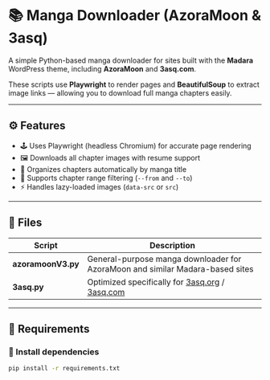 # 📚 Manga Downloader (AzoraMoon & 3asq)

A simple Python-based manga downloader for sites built with the **Madara** WordPress theme, including **AzoraMoon** and **3asq.com**.

These scripts use **Playwright** to render pages and **BeautifulSoup** to extract image links — allowing you to download full manga chapters easily.

---

## ⚙️ Features
- 🕹️ Uses Playwright (headless Chromium) for accurate page rendering  
- 🖼️ Downloads all chapter images with resume support  
- 📂 Organizes chapters automatically by manga title  
- 🧭 Supports chapter range filtering (`--from` and `--to`)  
- ⚡ Handles lazy-loaded images (`data-src` or `src`)  

---

## 📄 Files
| Script | Description |
|--------|-------------|
| **azoramoonV3.py** | General-purpose manga downloader for AzoraMoon and similar Madara-based sites |
| **3asq.py** | Optimized specifically for [3asq.org](https://3asq.org/) / [3asq.com](https://3asq.com) |

---

## 🧩 Requirements

### 🔧 Install dependencies
```bash
pip install -r requirements.txt
